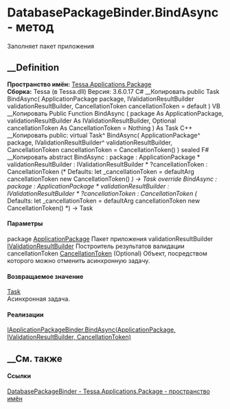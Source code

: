 # DatabasePackageBinder.BindAsync - метод
Заполняет пакет приложения
## __Definition
 **Пространство имён:**
[Tessa.Applications.Package](N_Tessa_Applications_Package.htm)  
 **Сборка:** Tessa (в Tessa.dll) Версия: 3.6.0.17
C# __Копировать
     public Task BindAsync(
    	ApplicationPackage package,
    	IValidationResultBuilder validationResultBuilder,
    	CancellationToken cancellationToken = default
    )
VB __Копировать
     Public Function BindAsync ( 
    	package As ApplicationPackage,
    	validationResultBuilder As IValidationResultBuilder,
    	Optional cancellationToken As CancellationToken = Nothing
    ) As Task
C++ __Копировать
     public:
    virtual Task^ BindAsync(
    	ApplicationPackage^ package, 
    	IValidationResultBuilder^ validationResultBuilder, 
    	CancellationToken cancellationToken = CancellationToken()
    ) sealed
F# __Копировать
     abstract BindAsync : 
            package : ApplicationPackage * 
            validationResultBuilder : IValidationResultBuilder * 
            ?cancellationToken : CancellationToken 
    (* Defaults:
            let _cancellationToken = defaultArg cancellationToken new CancellationToken()
    *)
    -> Task 
    override BindAsync : 
            package : ApplicationPackage * 
            validationResultBuilder : IValidationResultBuilder * 
            ?cancellationToken : CancellationToken 
    (* Defaults:
            let _cancellationToken = defaultArg cancellationToken new CancellationToken()
    *)
    -> Task 
#### Параметры
package
[ApplicationPackage](T_Tessa_Applications_Package_ApplicationPackage.htm)
     Пакет приложения 
validationResultBuilder
[IValidationResultBuilder](T_Tessa_Platform_Validation_IValidationResultBuilder.htm)
    Построитель результатов валидации
cancellationToken
[CancellationToken](https://learn.microsoft.com/dotnet/api/system.threading.cancellationtoken)
(Optional)
    Объект, посредством которого можно отменить асинхронную задачу.
#### Возвращаемое значение
[Task](https://learn.microsoft.com/dotnet/api/system.threading.tasks.task)  
Асинхронная задача.
#### Реализации
[IApplicationPackageBinder.BindAsync(ApplicationPackage,
IValidationResultBuilder,
CancellationToken)](M_Tessa_Applications_Package_IApplicationPackageBinder_BindAsync.htm)  
##  __См. также
#### Ссылки
[DatabasePackageBinder -
](T_Tessa_Applications_Package_DatabasePackageBinder.htm)
[Tessa.Applications.Package - пространство
имён](N_Tessa_Applications_Package.htm)
